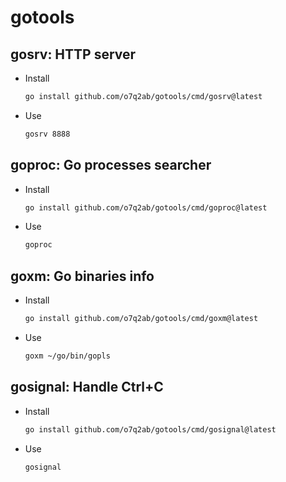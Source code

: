 # gotools

## gosrv: HTTP server

- Install

  ```sh
  go install github.com/o7q2ab/gotools/cmd/gosrv@latest
  ```

- Use

  ```sh
  gosrv 8888
  ```

## goproc: Go processes searcher

- Install

  ```sh
  go install github.com/o7q2ab/gotools/cmd/goproc@latest
  ```

- Use

  ```sh
  goproc
  ```

## goxm: Go binaries info

- Install

  ```sh
  go install github.com/o7q2ab/gotools/cmd/goxm@latest
  ```

- Use

  ```sh
  goxm ~/go/bin/gopls
  ```

## gosignal: Handle Ctrl+C

- Install

  ```sh
  go install github.com/o7q2ab/gotools/cmd/gosignal@latest
  ```

- Use

  ```sh
  gosignal
  ```
